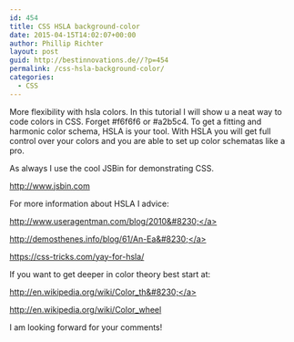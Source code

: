 ```yaml
---
id: 454
title: CSS HSLA background-color
date: 2015-04-15T14:02:07+00:00
author: Phillip Richter
layout: post
guid: http://bestinnovations.de//?p=454
permalink: /css-hsla-background-color/
categories:
  - CSS
---
```

More flexibility with hsla colors. In this tutorial I will show u a neat way to code colors in CSS. Forget #f6f6f6 or #a2b5c4. To get a fitting and harmonic color schema, HSLA is your tool. With HSLA you will get full control over your colors and you are able to set up color schematas like a pro.

As always I use the cool JSBin for demonstrating CSS.
  
<a class="yt-uix-redirect-link" dir="ltr" title="http://www.jsbin.com" href="http://www.jsbin.com" target="_blank" rel="nofollow">http://www.jsbin.com</a>

For more information about HSLA I advice:
  
<a class="yt-uix-redirect-link" dir="ltr" title="http://www.useragentman.com/blog/2010/08/28/coding-colors-easily-using-css3-hsl-notation/" href="http://www.useragentman.com/blog/2010/08/28/coding-colors-easily-using-css3-hsl-notation/" target="_blank" rel="nofollow">http://www.useragentman.com/blog/2010&#8230;</a>

<a class="yt-uix-redirect-link" dir="ltr" title="http://demosthenes.info/blog/61/An-Easy-Guide-To-HSL-Color-In-CSS3" href="http://demosthenes.info/blog/61/An-Easy-Guide-To-HSL-Color-In-CSS3" target="_blank" rel="nofollow">http://demosthenes.info/blog/61/An-Ea&#8230;</a>

<a class="yt-uix-redirect-link" dir="ltr" title="https://css-tricks.com/yay-for-hsla/" href="https://css-tricks.com/yay-for-hsla/" target="_blank" rel="nofollow">https://css-tricks.com/yay-for-hsla/</a>

If you want to get deeper in color theory best start at:
  
<a class="yt-uix-redirect-link" dir="ltr" title="http://en.wikipedia.org/wiki/Color_theory" href="http://en.wikipedia.org/wiki/Color_theory" target="_blank" rel="nofollow">http://en.wikipedia.org/wiki/Color_th&#8230;</a>

<a class="yt-uix-redirect-link" dir="ltr" title="http://en.wikipedia.org/wiki/Color_wheel" href="http://en.wikipedia.org/wiki/Color_wheel" target="_blank" rel="nofollow">http://en.wikipedia.org/wiki/Color_wheel</a>

I am looking forward for your comments!